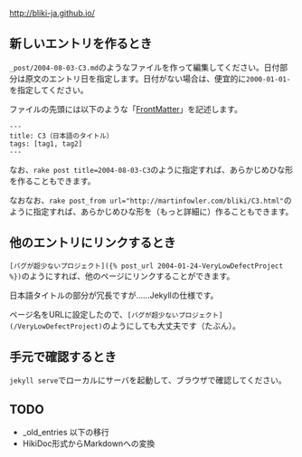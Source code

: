 http://bliki-ja.github.io/

## 新しいエントリを作るとき

``_post/2004-08-03-C3.md``のようなファイルを作って編集してください。日付部分は原文のエントリ日を指定します。日付がない場合は、便宜的に``2000-01-01-``を指定してください。

ファイルの先頭には以下のような「[FrontMatter](http://jekyllrb.com/docs/frontmatter/)」を記述します。

```
---
title: C3（日本語のタイトル）
tags: [tag1, tag2]
---
```

なお、``rake post title=2004-08-03-C3``のように指定すれば、あらかじめひな形を作ることもできます。

なおなお、``rake post_from url="http://martinfowler.com/bliki/C3.html"``のように指定すれば、あらかじめひな形を（もっと詳細に）作ることもできます。

## 他のエントリにリンクするとき

``[バグが超少ないプロジェクト]({% post_url 2004-01-24-VeryLowDefectProject %})``のようにすれば、他のページにリンクすることができます。

日本語タイトルの部分が冗長ですが……Jekyllの仕様です。

ページ名をURLに設定したので、``[バグが超少ないプロジェクト](/VeryLowDefectProject)``のようにしても大丈夫です（たぶん）。

## 手元で確認するとき

``jekyll serve``でローカルにサーバを起動して、ブラウザで確認してください。

## TODO

* _old_entries 以下の移行
* HikiDoc形式からMarkdownへの変換

